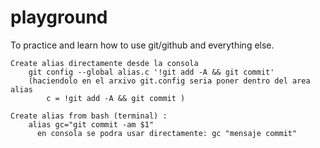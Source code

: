 # playground

  To practice and learn how to use git/github and everything else.  

    Create alias directamente desde la consola
        git config --global alias.c '!git add -A && git commit'
        (haciendolo en el arxivo git.config seria poner dentro del area alias
            c = !git add -A && git commit )
 
    Create alias from bash (terminal) :
        alias gc="git commit -am $1"
          en consola se podra usar directamente: gc "mensaje commit"

